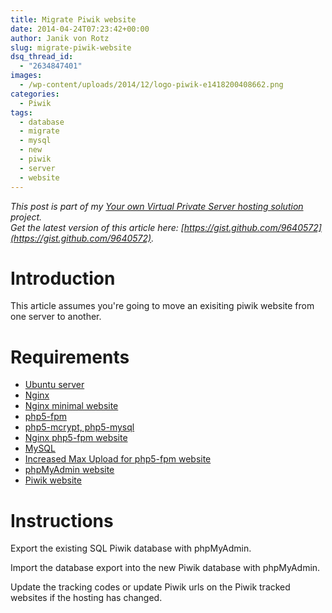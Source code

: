 ```yaml
---
title: Migrate Piwik website
date: 2014-04-24T07:23:42+00:00
author: Janik von Rotz
slug: migrate-piwik-website
dsq_thread_id:
  - "2634847401"
images:
  - /wp-content/uploads/2014/12/logo-piwik-e1418200408662.png
categories:
  - Piwik
tags:
  - database
  - migrate
  - mysql
  - new
  - piwik
  - server
  - website
---
```

*This post is part of my [Your own Virtual Private Server hosting solution](https://janikvonrotz.ch/your-own-virtual-private-server-hosting-solution/) project.*  
*Get the latest version of this article here: [https://gist.github.com/9640572](https://gist.github.com/9640572).*

# Introduction

This article assumes you're going to move an exisiting piwik website from one server to another.
<!--more-->
# Requirements

* [Ubuntu server](https://janikvonrotz.ch/2014/03/13/deploy-ubuntu-server/)
* [Nginx](https://janikvonrotz.ch/2014/03/31/install-nginx/)
* [Nginx minimal website](https://janikvonrotz.ch/2014/04/01/nginx-minimal-website/)
* [php5-fpm](https://janikvonrotz.ch/2014/03/20/install-php5-fpm/)
* [php5-mcrypt, php5-mysql](https://janikvonrotz.ch/2014/03/25/install-php5-modules/)
* [Nginx php5-fpm website](https://janikvonrotz.ch/2014/04/11/install-nginx-php5-fpm-website/)
* [MySQL](https://janikvonrotz.ch/2014/04/07/install-mysql/)
* [Increased Max Upload for php5-fpm website](https://janikvonrotz.ch/2014/04/11/increase-max-upload-for-php5-fpm-website/)
* [phpMyAdmin website](https://janikvonrotz.ch/2014/04/14/install-phpmyadmin-website/)
* [Piwik website](https://janikvonrotz.ch/2014/04/22/install-piwik-website/)

# Instructions

Export the existing SQL Piwik database with phpMyAdmin.

Import the database export into the new Piwik database with phpMyAdmin.

Update the tracking codes or update Piwik urls on the Piwik tracked websites if the hosting has changed.
  